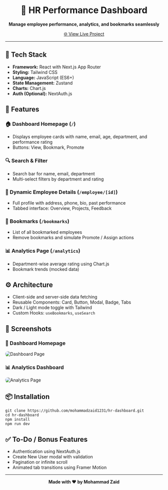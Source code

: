 <h1 align="center">💼 HR Performance Dashboard</h1>
<p align="center"><strong>Manage employee performance, analytics, and bookmarks seamlessly</strong></p>

<p align="center">
  <a href="https://v0-hr-dashboard-challenge-azure.vercel.app/" target="_blank">
    🌐 View Live Project
  </a>
</p>

<hr>

<h2>🔧 Tech Stack</h2>
<ul>
  <li><strong>Framework:</strong> React with Next.js App Router</li>
  <li><strong>Styling:</strong> Tailwind CSS</li>
  <li><strong>Language:</strong> JavaScript (ES6+)</li>
  <li><strong>State Management:</strong> Zustand</li>
  <li><strong>Charts:</strong> Chart.js</li>
  <li><strong>Auth (Optional):</strong> NextAuth.js</li>
</ul>

<h2>🚀 Features</h2>

<h3>🏠 Dashboard Homepage (<code>/</code>)</h3>
<ul>
  <li>Displays employee cards with name, email, age, department, and performance rating</li>
  <li>Buttons: View, Bookmark, Promote</li>
</ul>

<h3>🔍 Search & Filter</h3>
<ul>
  <li>Search bar for name, email, department</li>
  <li>Multi-select filters by department and rating</li>
</ul>

<h3>👤 Dynamic Employee Details (<code>/employee/[id]</code>)</h3>
<ul>
  <li>Full profile with address, phone, bio, past performance</li>
  <li>Tabbed interface: Overview, Projects, Feedback</li>
</ul>

<h3>📌 Bookmarks (<code>/bookmarks</code>)</h3>
<ul>
  <li>List of all bookmarked employees</li>
  <li>Remove bookmarks and simulate Promote / Assign actions</li>
</ul>

<h3>📊 Analytics Page (<code>/analytics</code>)</h3>
<ul>
  <li>Department-wise average rating using Chart.js</li>
  <li>Bookmark trends (mocked data)</li>
</ul>

<h2>⚙️ Architecture</h2>
<ul>
  <li>Client-side and server-side data fetching</li>
  <li>Reusable Components: Card, Button, Modal, Badge, Tabs</li>
  <li>Dark / Light mode toggle with Tailwind</li>
  <li>Custom Hooks: <code>useBookmarks</code>, <code>useSearch</code></li>
</ul>

<h2>📸 Screenshots</h2>

<h3>📍 Dashboard Homepage</h3>
<img src="./65da83f9-0d2c-4ccb-9d26-0f8b7286eddb.png" alt="Dashboard Page" style="border-radius: 8px; max-width: 100%;">

<h3>📊 Analytics Dashboard</h3>
<img src="./1c6558ce-8558-4702-9db3-61aed8a82bd9.png" alt="Analytics Page" style="border-radius: 8px; max-width: 100%;">

<h2>📦 Installation</h2>

<pre><code>git clone https://github.com/mohammadzaid1231/hr-dashboard.git
cd hr-dashboard
npm install
npm run dev
</code></pre>

<h2>✅ To-Do / Bonus Features</h2>
<ul>
  <li>Authentication using NextAuth.js</li>
  <li>Create New User modal with validation</li>
  <li>Pagination or infinite scroll</li>
  <li>Animated tab transitions using Framer Motion</li>
</ul>

<hr>

<p align="center">
  <strong>Made with ❤️ by Mohammad Zaid</strong>
</p>
